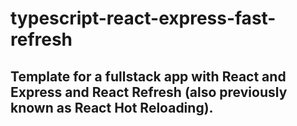 # typescript-react-express-fast-refresh

## Template for a fullstack app with React and Express and React Refresh (also previously known as React Hot Reloading).